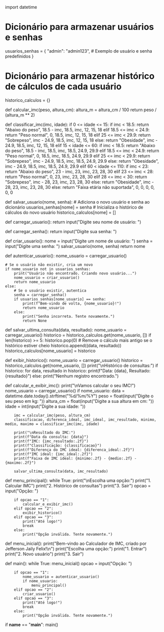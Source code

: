 import datetime

# Dicionário para armazenar usuários e senhas
usuarios_senhas = {
    "admin": "admin123",  # Exemplo de usuário e senha predefinidos
}

# Dicionário para armazenar histórico de cálculos de cada usuário
historico_calculos = {}

def calcular_imc(peso, altura_cm):
    altura_m = altura_cm / 100
    return peso / (altura_m ** 2)

def classificar_imc(imc, idade):
    if 0 <= idade <= 15:
        if imc < 18.5:
            return "Abaixo do peso", 18.5 - imc, 18.5, imc, 12, 15, 18
        elif 18.5 <= imc < 24.9:
            return "Peso normal", 0, 18.5, imc, 12, 15, 18
        elif 25 <= imc < 29.9:
            return "Sobrepeso", imc - 24.9, 18.5, imc, 12, 15, 18
        else:
            return "Obesidade", imc - 24.9, 18.5, imc, 12, 15, 18
    elif 15 < idade <= 60:
        if imc < 18.5:
            return "Abaixo do peso", 18.5 - imc, 18.5, imc, 18.5, 24.9, 29.9
        elif 18.5 <= imc < 24.9:
            return "Peso normal", 0, 18.5, imc, 18.5, 24.9, 29.9
        elif 25 <= imc < 29.9:
            return "Sobrepeso", imc - 24.9, 18.5, imc, 18.5, 24.9, 29.9
        else:
            return "Obesidade", imc - 24.9, 18.5, imc, 18.5, 24.9, 29.9
    elif 60 < idade <= 110:
        if imc < 23:
            return "Abaixo do peso", 23 - imc, 23, imc, 23, 28, 30
        elif 23 <= imc < 28:
            return "Peso normal", 0, 23, imc, 23, 28, 30
        elif 28 <= imc < 30:
            return "Sobrepeso", imc - 28, 23, imc, 23, 28, 30
        else:
            return "Obesidade", imc - 28, 23, imc, 23, 28, 30
    else:
        return "Faixa etária não suportada", 0, 0, 0, 0, 0, 0

def salvar_usuario(nome, senha):
    # Adiciona o novo usuário e senha ao dicionário
    usuarios_senhas[nome] = senha
    # Inicializa o histórico de cálculos do novo usuário
    historico_calculos[nome] = []

def carregar_usuario():
    return input("Digite seu nome de usuário: ")

def carregar_senha():
    return input("Digite sua senha: ")

def criar_usuario():
    nome = input("Digite um nome de usuário: ")
    senha = input("Digite uma senha: ")
    salvar_usuario(nome, senha)
    return nome

def autenticar_usuario():
    nome_usuario = carregar_usuario()

    # Se o usuário não existir, cria um novo
    if nome_usuario not in usuarios_senhas:
        print("Usuário não encontrado. Criando novo usuário...")
        nome_usuario = criar_usuario()
        return nome_usuario
    else:
        # Se o usuário existir, autentica
        senha = carregar_senha()
        if usuarios_senhas[nome_usuario] == senha:
            print(f"Bem-vindo de volta, {nome_usuario}!")
            return nome_usuario
        else:
            print("Senha incorreta. Tente novamente.")
            return None

def salvar_ultima_consulta(data, resultado):
    nome_usuario = carregar_usuario()
    historico = historico_calculos.get(nome_usuario, [])
    if len(historico) >= 5:
        historico.pop(0)  # Remove o cálculo mais antigo se o histórico estiver cheio
    historico.append((data, resultado))
    historico_calculos[nome_usuario] = historico

def exibir_historico():
    nome_usuario = carregar_usuario()
    historico = historico_calculos.get(nome_usuario, [])
    print("\nHistórico de consultas:")
    if historico:
        for data, resultado in historico:
            print(f"Data: {data}, Resultado: {resultado}")
    else:
        print("Nenhum registro encontrado.")

def calcular_e_exibir_imc():
    print("\nVamos calcular o seu IMC!")
    nome_usuario = carregar_usuario()
    if nome_usuario:
        data = datetime.date.today().strftime("%d/%m/%Y")
        peso = float(input("Digite o seu peso em kg: "))
        altura_cm = float(input("Digite a sua altura em cm: "))
        idade = int(input("Digite a sua idade: "))

        imc = calcular_imc(peso, altura_cm)
        classificacao, diferenca_ideal, imc_ideal, imc_resultado, minimo, medio, maximo = classificar_imc(imc, idade)

        print("\nResultado do IMC:")
        print(f"Data da consulta: {data}")
        print(f"IMC: {imc_resultado:.2f}")
        print(f"Classificação: {classificacao}")
        print(f"Diferença do IMC ideal: {diferenca_ideal:.2f}")
        print(f"IMC ideal: {imc_ideal:.2f}")
        print(f"Faixa de IMC ideal: {minimo:.2f} - {medio:.2f} - {maximo:.2f}")

        salvar_ultima_consulta(data, imc_resultado)

def menu_principal():
    while True:
        print("\nEscolha uma opção:")
        print("1. Calcular IMC")
        print("2. Histórico de consultas")
        print("3. Sair")
        opcao = input("Opção: ")

        if opcao == "1":
            calcular_e_exibir_imc()
        elif opcao == "2":
            exibir_historico()
        elif opcao == "3":
            print("Até logo!")
            break
        else:
            print("Opção inválida. Tente novamente.")

def menu_inicial():
    print("Bem-vindo ao Calculador de IMC, criado por Jefferson Jaily Felix!\n")
    print("Escolha uma opção:")
    print("1. Entrar")
    print("2. Novo usuário")
    print("3. Sair")

def main():
    while True:
        menu_inicial()
        opcao = input("Opção: ")

        if opcao == "1":
            nome_usuario = autenticar_usuario()
            if nome_usuario:
                menu_principal()
        elif opcao == "2":
            criar_usuario()
        elif opcao == "3":
            print("Até logo!")
            break
        else:
            print("Opção inválida. Tente novamente.")

if __name__ == "__main__":
    main()
